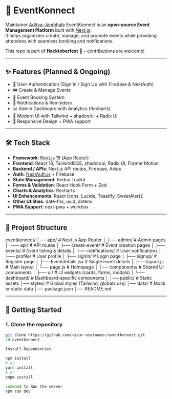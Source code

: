 # 🎉 EventKonnect

Maintainer [Aditya-Jambhale](https://github.com/Aditya-jambhale)
EventKonnect is an **open-source Event Management Platform** built with [Next.js](https://nextjs.org/).  
It helps organizers create, manage, and promote events while providing attendees with seamless booking and notifications.  

This repo is part of **Hacktoberfest** 🍂 – contributions are welcome!

---

## ✨ Features (Planned & Ongoing)
- 🔐 User Authentication (Sign In / Sign Up with Firebase & NextAuth)
- 🎟️ Create & Manage Events
- 📅 Event Booking System
- 🔔 Notifications & Reminders
- 📊 Admin Dashboard with Analytics (Recharts)
- 🎨 Modern UI with Tailwind + shadcn/ui + Radix UI
- 📱 Responsive Design + PWA support

---

## 🛠️ Tech Stack

- **Framework**: [Next.js 15](https://nextjs.org/) (App Router)  
- **Frontend**: React 18, TailwindCSS, shadcn/ui, Radix UI, Framer Motion  
- **Backend / APIs**: Next.js API routes, Firebase, Axios  
- **Auth**: [NextAuth.js](https://next-auth.js.org/) + Firebase  
- **State Management**: Redux Toolkit  
- **Forms & Validation**: React Hook Form + Zod  
- **Charts & Analytics**: Recharts  
- **UI Enhancements**: React Icons, Lucide, Toastify, SweetAlert2  
- **Other Utilities**: date-fns, uuid, dotenv  
- **PWA Support**: next-pwa + workbox  

---

## 📂 Project Structure

eventkonnect/
│── app/ # Next.js App Router
│ ├── admin/ # Admin pages
│ ├── api/ # API routes
│ ├── create-event/ # Event creation pages
│ ├── events/ # Event listing & details
│ ├── notifications/ # User notifications
│ ├── profile/ # User profile
│ ├── signIn/ # Login page
│ ├── signup/ # Register page
│ ├── Eventdetails.jsx # Single event details
│ ├── layout.js # Main layout
│ └── page.js # Homepage
│
│── components/ # Shared UI components
│ ├── ui/ # UI widgets (cards, forms, modals)
│ └── dashboard/ # Dashboard-specific components
│
│── public/ # Static assets
│── styles/ # Global styles (Tailwind, globals.css)
│── data/ # Mock or static data
│── package.json
│── README.md


---

## 🚀 Getting Started

### 1. Clone the repository
```bash
git clone https://github.com/<your-username>/eventkonnect.git
cd eventkonnect

Install Dependencies 

npm install
# or
yarn install
# or
pnpm install

command to Run the server 
npm run dev

